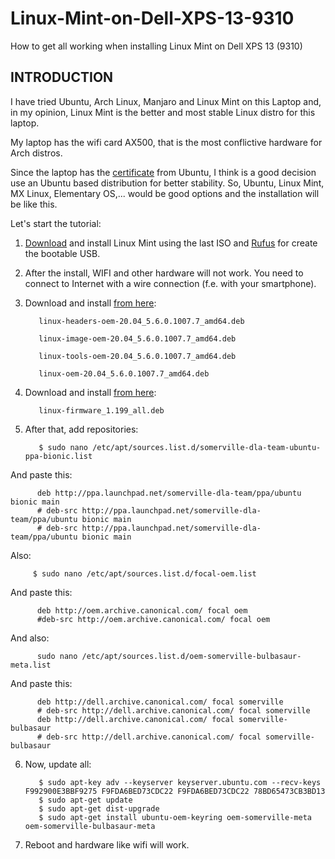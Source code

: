 # Linux-Mint-on-Dell-XPS-13-9310
How to get all working when installing Linux Mint on Dell XPS 13 (9310)

## INTRODUCTION

I have tried Ubuntu, Arch Linux, Manjaro and Linux Mint on this Laptop and, in my opinion, Linux Mint is the better and most stable Linux distro for this laptop.

My laptop has the wifi card AX500, that is the most conflictive hardware for Arch distros. 

Since the laptop has the [certificate](https://ubuntu.com/certified/202007-28063) from Ubuntu, I think is a good decision use an Ubuntu based distribution for better stability. So, Ubuntu, Linux Mint, MX Linux, Elementary OS,... would be good options and the installation will be like this. 

Let's start the tutorial:

1. [Download](https://linuxmint.com) and install Linux Mint using the last ISO and [Rufus](https://rufus.ie/en/) for create the bootable USB.

2. After the install, WIFI and other hardware will not work. You need to connect to Internet with a wire connection (f.e. with your smartphone).

3. Download and install [from here](http://archive.ubuntu.com/ubuntu/pool/main/l/linux-meta-oem-5.6):

          linux-headers-oem-20.04_5.6.0.1007.7_amd64.deb
          
          linux-image-oem-20.04_5.6.0.1007.7_amd64.deb
          
          linux-tools-oem-20.04_5.6.0.1007.7_amd64.deb
          
          linux-oem-20.04_5.6.0.1007.7_amd64.deb

4. Download and install [from here](http://archive.ubuntu.com/ubuntu/pool/main/l/linux-firmware/):

          linux-firmware_1.199_all.deb
          
5. After that, add repositories:

          $ sudo nano /etc/apt/sources.list.d/somerville-dla-team-ubuntu-ppa-bionic.list
      
And paste this:

          deb http://ppa.launchpad.net/somerville-dla-team/ppa/ubuntu bionic main
          # deb-src http://ppa.launchpad.net/somerville-dla-team/ppa/ubuntu bionic main
          # deb-src http://ppa.launchpad.net/somerville-dla-team/ppa/ubuntu bionic main
         
Also:
               
         $ sudo nano /etc/apt/sources.list.d/focal-oem.list
           
And paste this:

          deb http://oem.archive.canonical.com/ focal oem
          #deb-src http://oem.archive.canonical.com/ focal oem
          
And also:

          sudo nano /etc/apt/sources.list.d/oem-somerville-bulbasaur-meta.list
          
And paste this:

          deb http://dell.archive.canonical.com/ focal somerville
          # deb-src http://dell.archive.canonical.com/ focal somerville
          deb http://dell.archive.canonical.com/ focal somerville-bulbasaur
          # deb-src http://dell.archive.canonical.com/ focal somerville-bulbasaur
         
6. Now, update all:

          $ sudo apt-key adv --keyserver keyserver.ubuntu.com --recv-keys F992900E3BBF9275 F9FDA6BED73CDC22 F9FDA6BED73CDC22 78BD65473CB3BD13
          $ sudo apt-get update
          $ sudo apt-get dist-upgrade
          $ sudo apt-get install ubuntu-oem-keyring oem-somerville-meta oem-somerville-bulbasaur-meta
          
7. Reboot and hardware like wifi will work.
